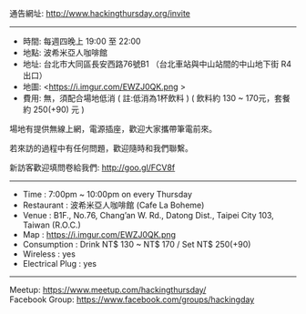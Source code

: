 通告網址: <http://www.hackingthursday.org/invite>  

------

* 時間: 每週四晚上 19:00 至 22:00
* 地點: 波希米亞人咖啡館
* 地址: 台北市大同區長安西路76號B1
（台北車站與中山站間的中山地下街 R4 出口）
 * 地圖: <<https://i.imgur.com/EWZJ0QK.png>  >  
* 費用: 無，須配合場地低消 ( 註:低消為1杯飲料 ) ( 飲料約 130 ~ 170元，套餐約 250(+90) 元 )

場地有提供無線上網，電源插座，歡迎大家攜帶筆電前來。

若來訪的過程中有任何問題，歡迎隨時和我們聯繫。

新訪客歡迎填問卷給我們: <http://goo.gl/FCV8f>        

------

* Time : 7:00pm ~ 10:00pm on every Thursday
* Restaurant : 波希米亞人咖啡館 (Cafe La Boheme)
* Venue : B1F., No.76, Chang’an W. Rd., Datong Dist., Taipei City 103, Taiwan (R.O.C.)
 * Map : https://i.imgur.com/EWZJ0QK.png
* Consumption : Drink NT$ 130 ~ NT$ 170 / Set NT$ 250(+90)
* Wireless : yes
* Electrical Plug : yes
------

Meetup: <https://www.meetup.com/hackingthursday/>  
Facebook Group: <https://www.facebook.com/groups/hackingday>  